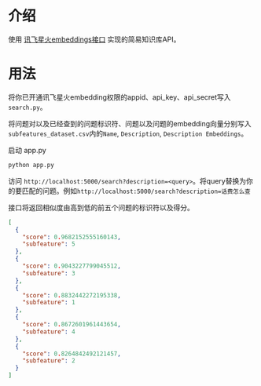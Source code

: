 # 介绍

使用 [讯飞星火embeddings接口](https://www.xfyun.cn/doc/spark/embedding_api.html) 实现的简易知识库API。

# 用法

将你已开通讯飞星火embedding权限的appid、api_key、api_secret写入`search.py`。

将问题对以及已经查到的问题标识符、问题以及问题的embedding向量分别写入`subfeatures_dataset.csv`内的`Name`, `Description`, `Description Embeddings`。

启动 app.py

```python
python app.py
```

访问 `http://localhost:5000/search?description=<query>`。将query替换为你的要匹配的问题。例如`http://localhost:5000/search?description=话费怎么查`

接口将返回相似度由高到低的前五个问题的标识符以及得分。
```json
[
  {
    "score": 0.9682152555160143, 
    "subfeature": 5
  }, 
  {
    "score": 0.9043227799045512, 
    "subfeature": 3
  }, 
  {
    "score": 0.8832442272195338, 
    "subfeature": 1
  }, 
  {
    "score": 0.8672601961443654, 
    "subfeature": 4
  }, 
  {
    "score": 0.8264842492121457, 
    "subfeature": 2
  }
]
```